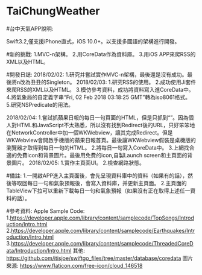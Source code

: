 # TaiChungWeather

#台中天氣APP說明:

Swift3.2,僅支援iPhone直式，iOS 10.0+。以支援多國語的架構進行開發。

#新的挑戰:
1.MVC-n架構。
2.用CoreData作為資料庫。
3.用iOS APP來爬RSS的XML以及HTML。

#開發日誌:
2018/02/02:
1.研究并嘗試實作MVC-n架構，最後還是沒有成功。最後將n改為丑丑的Singleton。
2018/02/03:
1.研究RSS的使用。
2.成功使用Ji套件來爬RSS的XML以及HTML。
3.模仿參考資料，成功將資料寫入進CoreData中。
4.將氣象局的自定義字串“Fri, 02 Feb 2018 03:18:25 GMT”轉為iso8061格式。
5.研究NSPredicate的用法。

2018/02/04:
1.嘗試抓蘋果日報的每日一句頁面的HTML，但是只抓到“<script>window.location.href="/recommend/realtime/"</script>”。因為個人對HTML和JavaScript不太熟悉，所以沒有找到Redirect後的URL，只好笨笨地在NetworkController中加一個WKWebview，讓其完成Redirect。但是WKWebview會開啟手機版的蘋果日報首頁。最後讓WKWebview假裝是桌機版的瀏覽器才取得到每日一句的HTML。
2.將每日一句寫入CoreData中。
3.上網找合適的免費icon和背景圖片。最後用免費的icon,自製Launch screen和主頁面的背景圖片。
2018/02/05:
1.實作主頁面UI。
2.檢查網路狀態。

#備註:
1.一開啟APP進入主頁面後，會先呈現資料庫中的資料（如果有的話），然後等取回每日一句和氣象預報後，會寫入資料庫，并更新主頁面。
2.主頁面的TableView下拉可以重新下載每日一句和氣象預報（如果沒有正在取得上述任一資料的話）。

#參考資料:
Apple Sample Code:
1.https://developer.apple.com/library/content/samplecode/TopSongs/Introduction/Intro.html
2.https://developer.apple.com/library/content/samplecode/Earthquakes/Introduction/Intro.html
3.https://developer.apple.com/library/content/samplecode/ThreadedCoreData/Introduction/Intro.html
其他:
https://github.com/itisjoe/swiftgo_files/tree/master/database/coredata
圖片來源:
https://www.flaticon.com/free-icon/cloud_146518

